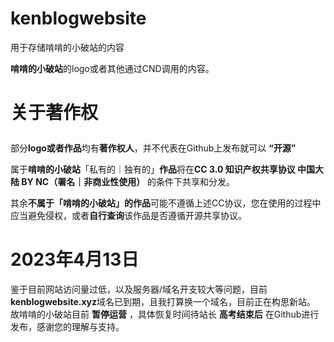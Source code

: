 # kenblogwebsite
用于存储啃啃的小破站的内容<p>
**啃啃的小破站**的logo或者其他通过CND调用的内容。<p>
# 关于著作权<p>
部分**logo或者作品**均有**著作权人**，并不代表在Github上发布就可以 **“开源”** <p>

属于**啃啃的小破站**「私有的｜独有的」**作品**将在**CC 3.0 知识产权共享协议 中国大陆 BY NC（署名｜非商业性使用）** 的条件下共享和分发。<p>
其余**不属于「啃啃的小破站」的作品**可能不遵循上述CC协议，您在使用的过程中应当避免侵权，或者**自行查询**该作品是否遵循开源共享协议。
<p><p> <h1>2023年4月13日</h1> 
鉴于目前网站访问量过低，以及服务器/域名开支较大等问题，目前<strong>kenblogwebsite.xyz</strong>域名已到期，且我打算换一个域名，目前正在构思新站。
<br>故啃啃的小破站目前 <strong>暂停运营</strong> ，具体恢复时间待站长 <strong>高考结束后</strong> 在Github进行发布，感谢您的理解与支持。
